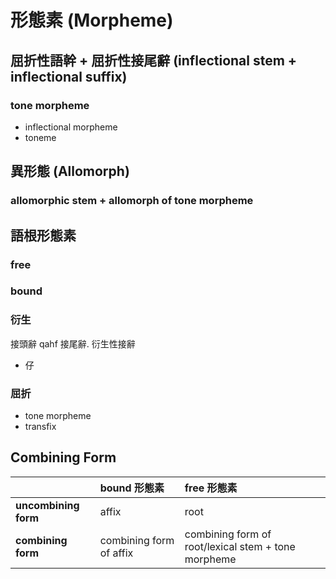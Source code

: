 # 形態素 (Morpheme)

## 屈折性語幹 + 屈折性接尾辭 (inflectional stem + inflectional suffix)

### tone morpheme

* inflectional morpheme
* toneme

## 異形態 (Allomorph)

### allomorphic stem + allomorph of tone morpheme

## 語根形態素

### free
### bound

### 衍生

接頭辭 qahf 接尾辭. 衍生性接辭

* 仔

### 屈折

* tone morpheme
* transfix

## Combining Form

|| bound 形態素 |  free 形態素 |
| :--- | :--- | :--- |
| **uncombining form** | affix | root |
| **combining form** | combining form of affix | combining form of root/lexical stem + tone morpheme |
